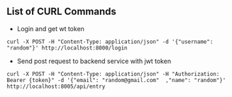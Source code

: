 ## List of CURL Commands

- Login and get wt token 

```
curl -X POST -H "Content-Type: application/json" -d '{"username": "random"}' http://localhost:8000/login

```

- Send post request to backend service with jwt token 
```
curl -X POST -H "Content-Type: application/json" -H "Authorization: Bearer {token}" -d '{"email": "random@gmail.com"  ,"name": "random"}' http://localhost:8005/api/entry
```